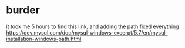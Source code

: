 # burder

it took me 5 hours to find this link, and adding the path fixed everything
https://dev.mysql.com/doc/mysql-windows-excerpt/5.7/en/mysql-installation-windows-path.html